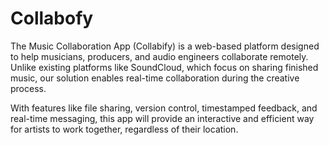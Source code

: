 # Collabofy

The Music Collaboration App (Collabify) is a web-based platform designed to help musicians, producers, and audio engineers collaborate remotely. Unlike existing platforms like SoundCloud, which focus on sharing finished music, our solution enables real-time collaboration during the creative process.

With features like file sharing, version control, timestamped feedback, and real-time messaging, this app will provide an interactive and efficient way for artists to work together, regardless of their location.
